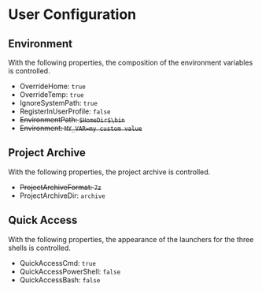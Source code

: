 ﻿# User Configuration

## Environment

With the following properties, the composition of the environment variables is controlled.

* OverrideHome: `true`
* OverrideTemp: `true`
* IgnoreSystemPath: `true`
* RegisterInUserProfile: `false`
* ~~EnvironmentPath: `$HomeDir$\bin`~~
* ~~Environment: `MY_VAR=my custom value`~~

## Project Archive

With the following properties, the project archive is controlled.

* ~~ProjectArchiveFormat: `7z`~~
* ProjectArchiveDir: `archive`

## Quick Access

With the following properties, the appearance of the launchers for the three shells is controlled.

* QuickAccessCmd: `true`
* QuickAccessPowerShell: `false`
* QuickAccessBash: `false`
